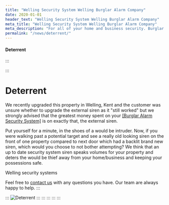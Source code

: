 ```yaml
---
title: "Welling Security System Welling Burglar Alarm Company"
date: 2020-01-01
header_text: "Welling Security System Welling Burglar Alarm Company"
meta_title: "Welling Security System Welling Burglar Alarm Company"
meta_description: "For all of your home and business security. Burglar Alarm Servicing, Burglar Alarm Installation, Alarm Battery and CCTV Welling. Call 020 8302 4065 or email us."
permalink: "/news/deterrent/"
---
```


#### Deterrent

:::

::: 
# Deterrent

We recently upgraded this property in Welling, Kent and the customer was unsure whether to upgrade the external siren as it \"still worked\" but we strongly advised that the greatest money spent on your [[Burglar Alarm Security System]](../categories/burglar-alarms.php.html) is on exactly that, the external siren.

Put yourself for a minute, in the shoes of a would be intruder. Now, if you were walking past a potential target and see a really old looking siren on the front of one property compared to next door which had a backlit brand new siren, which would you choose to not bother attempting? We think that an up to date security system siren speaks volumes for your property and deters the would be thief away from your home/business and keeping your possessions safe.

Welling security systems

Feel free to [contact us](../contact.php.html) with any questions you have. Our team are always happy to help.
:::

::: 
![Deterrent](https://res.cloudinary.com/kbs/image/upload/r9nlnk2kxyuyno2yf4e0.jpg)
:::
:::
:::
:::
:::